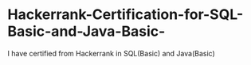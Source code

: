# Hackerrank-Certification-for-SQL-Basic-and-Java-Basic-
I have certified from Hackerrank in SQL(Basic) and Java(Basic)
